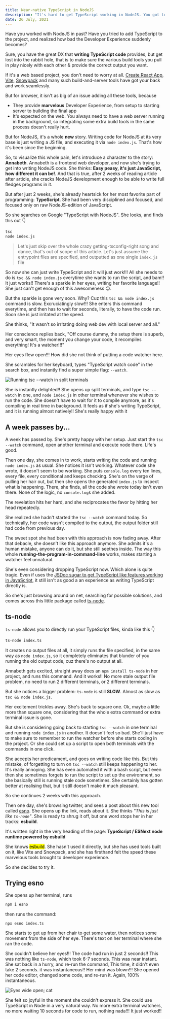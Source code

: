 ```yaml
---
title: Near-native TypeScript in NodeJS
description: "It's hard to get TypeScript working in NodeJS. You got tons of config to set up, and it can get irritating with the build times."
date: 26 July, 2021
---
```


Have you worked with NodeJS in past? Have you tried to add TypeScript to the project, and realized how bad the Developer Experience suddenly becomes?

Sure, you have the great DX that **writing TypeScript code** provides, but get lost into the rabbit hole, that is to make sure the various build tools you pull in play nicely with each other & provide the correct output you want.

If it's a web based project, you don't need to worry at all. [Create React App](https://reactjs.org/docs/create-a-new-react-app.html), [Vite](https://vitejs.dev/), [Snowpack](https://www.snowpack.dev/) and many such build-and-server tools have got your back and work seamlessly.

But for browser, it isn't as big of an issue adding all these tools, because

- They provide **marvelous** Developer Experience, from setup to starting server to building the final app
- It's expected on the web. You always need to have a web server running in the background, so integrating some extra build tools in the same process doesn't really hurt.

But for NodeJS, it's a whole **new** story. Writing code for NodeJS at its very base is just writing a JS file, and executing it via `node index.js`. That's how it's been since the beginning.

So, to visualize this whole pain, let's introduce a character to the story: **Annabeth**. Annabeth is a frontend web developer, and now she's trying to get into writing NodeJS code. She thinks: **Easy peasy, it's just JavaScript, how different it can be!**. And that is true, after 2 weeks of reading article after article, she cracks NodeJS development enough to be able to write full fledges programs in it.

But after just 2 weeks, she's already heartsick for her most favorite part of programming: **TypeScript**. She had been very disciplined and focused, and focused only on raw NodeJS-edition of JavaScript.

So she searches on Google "TypeScript with NodeJS". She looks, and finds this out 👇

```bash
tsc
node index.js
```

> Let's just skip over the whole crazy getting-tsconfig-right song and dance, that's out of scope of this article. Let's just assume the entrypoint files are specified, and outputted as one single `index.js` file

So now she can just write TypeScript and it will just work!!! All she needs to do is `tsc && node index.js` everytime she wants to run the script, and bam!! It just works!! There's a sparkle in her eyes, writing her favorite language!! She just can't get enough of this awesomeness 😌.

But the sparkle is gone very soon. Why? Cuz this `tsc && node index.js` command is slow. Excruciatingly slow!!! She enters this command everytime, and then has to wait for seconds, literally, to have the code run. Soon she is just irritated at the speed.

She thinks, "It wasn't so irritating doing web dev with local server and all."

Her conscience replies back, "Off course dummy, the setup there is superb, and very smart, the moment you change your code, it recompiles everything! It's a watcher!!!"

Her eyes flew open!!! How did she not think of putting a code watcher here.

She scrambles for her keyboard, types "TypeScript watch code" in the search box, and instantly find a super simple flag: `--watch`.

![Running tsc --watch in split terminals](../../static/media/native-ts-in-node--split-terminals-tsc-watch.png)

She is instantly delighted!! She opens up split terminals, and type `tsc -- watch` in one, and `node index.js` in other terminal whenever she wishes to run the code. She doesn't have to wait for it to compile anymore, as it's compiling in real time in background. It feels as if she's writing TypeScript, and it is running almost natively!! She's really happy with it

## A week passes by...

A week has passed by. She's pretty happy with her setup. Just start the `tsc --watch` command, open another terminal and execute node there. Life's good.

Then one day, she comes in to work, starts writing the code and running `node index.js` as usual. She notices it isn't working. Whatever code she wrote, it doesn't seem to be working. She puts `console.log` every ten lines, every file, every conditional and keeps checking. She's on the verge of pulling her hair out, but then she opens the generated `index.js` to inspect what is happening. There, she finds, all the code she wrote today isn't even there. None of the logic, no `console.log`s she added.

The revelation hits her hard, and she reciprocates the favor by hitting her head repeatedly.

She realized she hadn't started the `tsc --watch` command today. So technically, her code wasn't compiled to the output, the output folder still had code from previous day.

The sweet spot she had been with this approach is now fading away. After that debacle, she doesn't like this approach anymore. She admits it's a human mistake, anyone can do it, but she still seethes inside. The way this whole **running-the-program-in-command-line** works, makes starting a watcher feel unnatural.

She's even considering dropping TypeScript now. Which alone is quite tragic. Even if uses the [JSDoc sugar to get TypeScript like features working in JavaScript](https://www.puruvj.dev/blog/get-to-know-typescript--using-typescript-without-typescript), it still isn't as good a an experience as writing TypeScript directly is.

So she's just browsing around on net, searching for possible solutions, and comes across this little package called [ts-node](https://www.npmjs.com/package/ts-node).

## ts-node

`ts-node` allows you to directly run your TypeScript files, kinda like this 👇

```bash
ts-node index.ts
```

It creates no output files at all, it simply runs the file specified, in the same way as `node index.js`, so it completely eliminates that blunder of you running the old output code, cuz there's no output at all.

Annabeth gets excited, straight away does an `npm install ts-node` in her project, and runs this command. And it works!! No more stale output file problem, no need to run 2 different terminals, or 2 different terminals.

But she notices a bigger problem: `ts-node` is still **SLOW**. Almost as slow as `tsc && node index.js`.

Her excitement trickles away. She's back to square one. Ok, maybe a little more than square one, considering that the whole extra command or extra terminal issue is gone.

But she is considering going back to starting `tsc --watch` in one terminal and running `node index.js` in another. It doesn't feel so bad. She'll just have to make sure to remember to run the watcher before she starts coding in the project. Or she could set up a script to open both terminals with the commands in one click.

She accepts her predicament, and goes on writing code like this. But this mistake, of forgetting to turn on `tsc --watch` still keeps happening to her. It's really annoying. She has even automated it with a bash script, but even then she sometimes forgets to run the script to set up the environment, so she basically still is running stale code sometimes. She certainly has gotten better at realising that, but it still doesn't make it much pleasant.

So she continues 2 weeks with this approach.

Then one day, she's browsing twitter, and sees a post about this new tool called [esno](https://github.com/antfu/esno). She opens up the link, reads about it. She thinks _"This is just like `ts-node`"_. She is ready to shrug it off, but one word stops her in her tracks: **esbuild**.

It's written right in the very heading of the page: **TypeScript / ESNext node runtime powered by esbuild**

She knows <mark>esbuild</mark>. She hasn't used it directly, but she has used tools built on it, like Vite and Snowpack, and she has firsthand felt the speed these marvelous tools brought to developer experience.

So she decides to try it.

## Trying esno

She opens up her terminal, runs

```bash
npm i esno
```

then runs the command:

```
npx esno index.ts
```

She starts to get up from her chair to get some water, then notices some movement from the side of her eye. There's text on her terminal where she ran the code.

She couldn't believe her eyes!!! The code had run in just 2 seconds!! This was nothing like `ts-node`, which took 6-7 seconds. This was near instant. She sat back in a hurry, and re-run the command, This time, it didn't even take 2 seconds. it was instantaneous!! Her mind was blown!!! She opened her code editor, changed some code, and re-run it. Again, 100% instantaneous.

![Eyes wide open; cat](../../static/media/native-ts-in-node--eyes-wide-open-cat.gif)

She felt so joyful in the moment she couldn't express it. She could use TypeScript in Node in a very natural way. No more extra terminal watchers, no more waiting 10 seconds for code to run, nothing nada!!! It just worked!!
